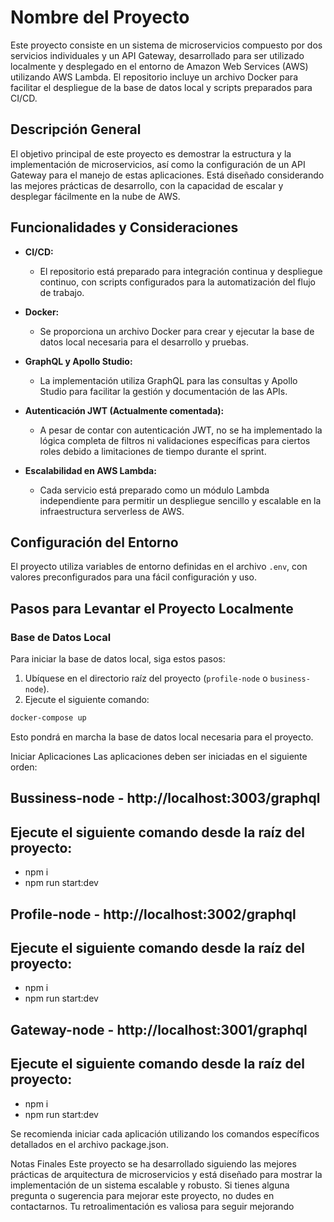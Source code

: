 # Nombre del Proyecto

Este proyecto consiste en un sistema de microservicios compuesto por dos servicios individuales y un API Gateway, desarrollado para ser utilizado localmente y desplegado en el entorno de Amazon Web Services (AWS) utilizando AWS Lambda. El repositorio incluye un archivo Docker para facilitar el despliegue de la base de datos local y scripts preparados para CI/CD.

## Descripción General

El objetivo principal de este proyecto es demostrar la estructura y la implementación de microservicios, así como la configuración de un API Gateway para el manejo de estas aplicaciones. Está diseñado considerando las mejores prácticas de desarrollo, con la capacidad de escalar y desplegar fácilmente en la nube de AWS.

## Funcionalidades y Consideraciones

- **CI/CD:**
  - El repositorio está preparado para integración continua y despliegue continuo, con scripts configurados para la automatización del flujo de trabajo.
  
- **Docker:**
  - Se proporciona un archivo Docker para crear y ejecutar la base de datos local necesaria para el desarrollo y pruebas.

- **GraphQL y Apollo Studio:**
  - La implementación utiliza GraphQL para las consultas y Apollo Studio para facilitar la gestión y documentación de las APIs.

- **Autenticación JWT (Actualmente comentada):**
  - A pesar de contar con autenticación JWT, no se ha implementado la lógica completa de filtros ni validaciones específicas para ciertos roles debido a limitaciones de tiempo durante el sprint.

- **Escalabilidad en AWS Lambda:**
  - Cada servicio está preparado como un módulo Lambda independiente para permitir un despliegue sencillo y escalable en la infraestructura serverless de AWS.

## Configuración del Entorno

El proyecto utiliza variables de entorno definidas en el archivo `.env`, con valores preconfigurados para una fácil configuración y uso.

## Pasos para Levantar el Proyecto Localmente

### Base de Datos Local

Para iniciar la base de datos local, siga estos pasos:

1. Ubíquese en el directorio raíz del proyecto (`profile-node` o `business-node`).
2. Ejecute el siguiente comando:

```bash
docker-compose up
```


Esto pondrá en marcha la base de datos local necesaria para el proyecto.

Iniciar Aplicaciones
Las aplicaciones deben ser iniciadas en el siguiente orden:

## Bussiness-node - http://localhost:3003/graphql

## Ejecute el siguiente comando desde la raíz del proyecto:

- npm i
- npm run start:dev


## Profile-node - http://localhost:3002/graphql

## Ejecute el siguiente comando desde la raíz del proyecto:

- npm i
- npm run start:dev

## Gateway-node - http://localhost:3001/graphql

## Ejecute el siguiente comando desde la raíz del proyecto:

- npm i
- npm run start:dev



Se recomienda iniciar cada aplicación utilizando los comandos específicos detallados en el archivo package.json.

Notas Finales
Este proyecto se ha desarrollado siguiendo las mejores prácticas de arquitectura de microservicios y está diseñado para mostrar la implementación de un sistema escalable y robusto. Si tienes alguna pregunta o sugerencia para mejorar este proyecto, no dudes en contactarnos. Tu retroalimentación es valiosa para seguir mejorando